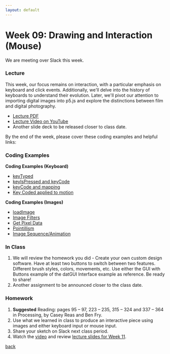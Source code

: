 ```yaml
---
layout: default
---
```


# Week 09: Drawing and Interaction (Mouse)

We are meeting over Slack this week.

### Lecture
This week, our focus remains on interaction, with a particular emphasis on keyboard and click events. Additionally, we'll delve into the history of keyboards to understand their evolution. Later, we'll pivot our attention to importing digital images into p5.js and explore the distinctions between film and digital photography.
- [Lecture PDF](https://teaching-files.s3.us-east-2.amazonaws.com/creativecoding/lectures/creativecoding_week10.pdf)
- [Lecture Video on YouTube](https://youtu.be/gxZFk7M6kNo?si=Kfmrt2CuvoHCJAWa)
- Another slide deck to be released closer to class date.

By the end of the week, please cover these coding examples and helpful links:

### Coding Examples

**Coding Examples (Keyboard)**  
- [keyTyped](https://web.archive.org/web/20230605122558/https://editor.p5js.org/dannewoo/sketches/jFf2j0eq5)  
- [keyIsPressed and keyCode](https://web.archive.org/web/20230605122558/https://editor.p5js.org/dannewoo/sketches/uWZXqUSoI)  
- [keyCode and mapping](https://web.archive.org/web/20230605122558/https://editor.p5js.org/dannewoo/sketches/7faaXU6k_)  
- [Key Coded applied to motion](https://web.archive.org/web/20230605122558/https://editor.p5js.org/dannewoo/sketches/hf-7u2twd)

**Coding Examples (Images)**  
- [loadImage](https://web.archive.org/web/20230605122558/https://editor.p5js.org/dannewoo/sketches/jdLMkXcu5)  
- [Image Filters](https://web.archive.org/web/20230605122558/https://editor.p5js.org/dannewoo/sketches/1Pxnrbe0A)  
- [Get Pixel Data](https://web.archive.org/web/20230605122558/https://editor.p5js.org/dannewoo/sketches/JzSh1vvSs)  
- [Pointillism](https://web.archive.org/web/20230605122558/https://editor.p5js.org/dannewoo/sketches/De-UnfeXG)  
- [Image Sequence/Animation](https://web.archive.org/web/20230605122558/https://editor.p5js.org/dannewoo/sketches/4z808KLnb)

### In Class
1. We will review the homework you did - Create your own custom design software. Have at least two buttons to switch between two features. Different brush styles, colors, movements, etc. Use either the GUI with Buttons example of the datGUI Interface example as reference. Be ready to share!
2. Another assignment to be announced closer to the class date.

### Homework 

1. **Suggested** Reading: pages 95 – 97, 223 – 235, 315 – 324 and 337 – 364 in Processing, by Casey Reas and Ben Fry.
2. Use what we learned in class to produce an interactive piece using images and either keyboard input or mouse input.
3. Share your sketch on Slack next class period.
4. Watch the [video](https://youtu.be/QUzYU7TF8CY) and review [lecture slides for Week 11](https://teaching-files.s3.us-east-2.amazonaws.com/creativecoding/lectures/creativecoding_week11.pdf).

[back](./)
